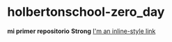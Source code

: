 # holbertonschool-zero_day
**mi primer repositorio** __Strong__ 
[I'm an inline-style link](https://www.google.com)
